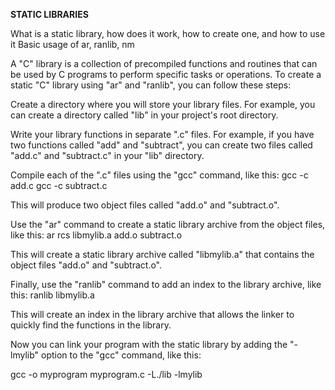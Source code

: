 **STATIC LIBRARIES**

What is a static library, 
how does it work, 
how to create one, 
and how to use it
Basic usage of ar, ranlib, nm


A "C" library is a collection of precompiled functions and routines that can be used by C programs to perform specific tasks or operations. 
To create a static "C" library using "ar" and "ranlib", you can follow these steps:

Create a directory where you will store your library files. For example, you can create a directory called "lib" in your project's root directory.

Write your library functions in separate ".c" files. For example, if you have two functions called "add" and "subtract", you can create two files called "add.c" and "subtract.c" in your "lib" directory.

Compile each of the ".c" files using the "gcc" command, like this:
        gcc -c add.c
        gcc -c subtract.c

This will produce two object files called "add.o" and "subtract.o".

Use the "ar" command to create a static library archive from the object files, like this:
        ar rcs libmylib.a add.o subtract.o

This will create a static library archive called "libmylib.a" that contains the object files "add.o" and "subtract.o".

Finally, use the "ranlib" command to add an index to the library archive, like this:
        ranlib libmylib.a

This will create an index in the library archive that allows the linker to quickly find the functions in the library.

Now you can link your program with the static library by adding the "-lmylib" option to the "gcc" command, like this:

gcc -o myprogram myprogram.c -L./lib -lmylib
